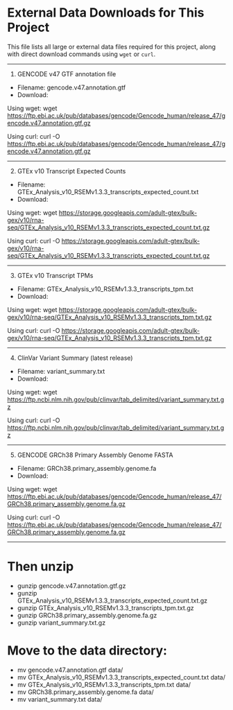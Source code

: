 # External Data Downloads for This Project

This file lists all large or external data files required for this project, along with direct download commands using `wget` or `curl`.

---

1. GENCODE v47 GTF annotation file

- Filename: gencode.v47.annotation.gtf
- Download:

Using wget:
wget https://ftp.ebi.ac.uk/pub/databases/gencode/Gencode_human/release_47/gencode.v47.annotation.gtf.gz

Using curl:
curl -O https://ftp.ebi.ac.uk/pub/databases/gencode/Gencode_human/release_47/gencode.v47.annotation.gtf.gz

---

2. GTEx v10 Transcript Expected Counts

- Filename: GTEx_Analysis_v10_RSEMv1.3.3_transcripts_expected_count.txt
- Download:

Using wget:
wget https://storage.googleapis.com/adult-gtex/bulk-gex/v10/rna-seq/GTEx_Analysis_v10_RSEMv1.3.3_transcripts_expected_count.txt.gz

Using curl:
curl -O https://storage.googleapis.com/adult-gtex/bulk-gex/v10/rna-seq/GTEx_Analysis_v10_RSEMv1.3.3_transcripts_expected_count.txt.gz

---

3. GTEx v10 Transcript TPMs

- Filename: GTEx_Analysis_v10_RSEMv1.3.3_transcripts_tpm.txt
- Download:

Using wget:
wget https://storage.googleapis.com/adult-gtex/bulk-gex/v10/rna-seq/GTEx_Analysis_v10_RSEMv1.3.3_transcripts_tpm.txt.gz

Using curl:
curl -O https://storage.googleapis.com/adult-gtex/bulk-gex/v10/rna-seq/GTEx_Analysis_v10_RSEMv1.3.3_transcripts_tpm.txt.gz

---

4. ClinVar Variant Summary (latest release)

- Filename: variant_summary.txt
- Download:

Using wget:
wget https://ftp.ncbi.nlm.nih.gov/pub/clinvar/tab_delimited/variant_summary.txt.gz

Using curl:
curl -O https://ftp.ncbi.nlm.nih.gov/pub/clinvar/tab_delimited/variant_summary.txt.gz

---

5. GENCODE GRCh38 Primary Assembly Genome FASTA

- Filename: GRCh38.primary_assembly.genome.fa
- Download:

Using wget:
wget https://ftp.ebi.ac.uk/pub/databases/gencode/Gencode_human/release_47/GRCh38.primary_assembly.genome.fa.gz

Using curl:
curl -O https://ftp.ebi.ac.uk/pub/databases/gencode/Gencode_human/release_47/GRCh38.primary_assembly.genome.fa.gz

---

# Then unzip

- gunzip gencode.v47.annotation.gtf.gz
- gunzip GTEx_Analysis_v10_RSEMv1.3.3_transcripts_expected_count.txt.gz
- gunzip GTEx_Analysis_v10_RSEMv1.3.3_transcripts_tpm.txt.gz
- gunzip GRCh38.primary_assembly.genome.fa.gz
- gunzip variant_summary.txt.gz


# Move to the data directory:

- mv gencode.v47.annotation.gtf data/
- mv GTEx_Analysis_v10_RSEMv1.3.3_transcripts_expected_count.txt data/
- mv GTEx_Analysis_v10_RSEMv1.3.3_transcripts_tpm.txt data/
- mv GRCh38.primary_assembly.genome.fa data/
- mv variant_summary.txt data/

